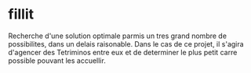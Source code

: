 # fillit

Recherche d'une solution optimale parmis un tres grand nombre de possibilites, dans un delais raisonable.
Dans le cas de ce projet, il s'agira d'agencer des Tetriminos entre eux et de determiner le plus petit
carre possible pouvant les accuellir.
